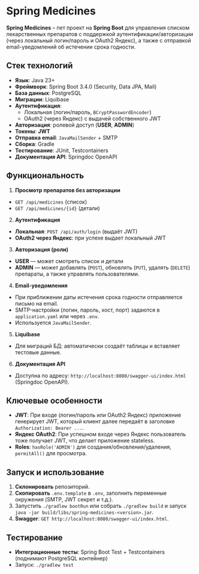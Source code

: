 # Spring Medicines

**Spring Medicines** – пет проект на **Spring Boot** для управления списком лекарственных препаратов с поддержкой аутентификации/авторизации (через локальный логин/пароль и OAuth2 Яндекс), а также с отправкой email-уведомлений об истечении срока годности.

## Стек технологий

- **Язык**: Java 23+
- **Фреймворк**: Spring Boot 3.4.0 (Security, Data JPA, Mail)
- **База данных**: PostgreSQL
- **Миграции**: Liquibase
- **Аутентификация**:
  - Локальная (логин/пароль, `BCryptPasswordEncoder`)
  - OAuth2 (через Яндекс) с выдачей собственного JWT
- **Авторизация**: ролевой доступ (**USER**, **ADMIN**)
- **Токены**: **JWT**
- **Отправка email**: `JavaMailSender` + SMTP
- **Сборка**: Gradle
- **Тестирование**: JUnit, Testcontainers
- **Документация API**: Springdoc OpenAPI

## Функциональность

1. **Просмотр препаратов без авторизации**
  - `GET /api/medicines` (список)
  - `GET /api/medicines/{id}` (детали)

2. **Аутентификация**
  - **Локальная**: `POST /api/auth/login` (выдаёт JWT)
  - **OAuth2 через Яндекс**: при успехе выдает локальный JWT

3. **Авторизация (роли)**
  - **USER** — может смотреть список и детали
  - **ADMIN** — может добавлять (`POST`), обновлять (`PUT`), удалять (`DELETE`) препараты, а также управлять пользователями.

4. **Email-уведомления**
  - При приближении даты истечения срока годности отправляется письмо на email.
  - SMTP-настройки (логин, пароль, хост, порт) задаются в `application.yaml` или через `.env`.
  - Используется `JavaMailSender`.

5. **Liquibase**
  - Для миграций БД: автоматически создаёт таблицы и вставляет тестовые данные.

6. **Документация API**
  - Доступна по адресу: `http://localhost:8080/swagger-ui/index.html` (Springdoc OpenAPI).

## Ключевые особенности

- **JWT**: При входе (логин/пароль или OAuth2 Яндекс) приложение генерирует JWT, который клиент далее передаёт в заголовке `Authorization: Bearer ...`.
- **Яндекс OAuth2**: При успешном входе через Яндекс пользователь тоже получает JWT, что делает приложение stateless.
- **Roles**: `hasRole('ADMIN')` для создания/обновления/удаления, `permitAll()` для просмотра.

## Запуск и использование

1. **Склонировать** репозиторий.
2. **Скопировать** `.env.template` в `.env`, заполнить переменные окружения (SMTP, JWT секрет и т.д.).
3. Запустить `./gradlew bootRun` или собрать `./gradlew build` и запуск `java -jar build/libs/spring-medicines-<version>.jar`.
4. **Swagger**: `GET http://localhost:8080/swagger-ui/index.html`.

## Тестирование

- **Интеграционные тесты**: Spring Boot Test + Testcontainers (поднимают PostgreSQL контейнер)
- Запуск: `./gradlew test`
